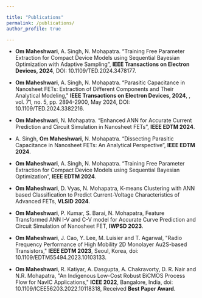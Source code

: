 ```yaml
---

title: "Publications"
permalink: /publications/
author_profile: true

---
```


* **Om Maheshwari**, A. Singh, N. Mohapatra. “Training Free Parameter Extraction for Compact Device Models using Sequential Bayesian Optimization with Adaptive Sampling”, **IEEE Transactions on Electron Devices, 2024**, DOI: 10.1109/TED.2024.3478177.

* **Om Maheshwari**, A. Singh, N. Mohapatra. “Parasitic Capacitance in Nanosheet FETs: Extraction of Different Components and Their Analytical Modeling," **IEEE Transactions on Electron Devices, 2024**, , vol. 71, no. 5, pp. 2894-2900, May 2024, DOI: 10.1109/TED.2024.3382216.

* **Om Maheshwari**, N. Mohapatra. “Enhanced ANN for Accurate Current Prediction and Circuit Simulation in Nanosheet FETs”, **IEEE EDTM 2024**.
  
* A. Singh, **Om Maheshwari**, N. Mohapatra. “Dissecting Parasitic Capacitance in Nanosheet FETs: An Analytical Perspective”, **IEEE EDTM 2024**.
  
* **Om Maheshwari**, A. Singh, N. Mohapatra. “Training Free Parameter Extraction for Compact Device Models using Sequential Bayesian Optimization”, **IEEE EDTM 2024**.
  
  
* **Om Maheshwari**, D. Vyas, N. Mohapatra, K-means Clustering with ANN based Classification to Predict Current-Voltage Characteristics of Advanced FETs, **VLSID 2024**.
  
* **Om Maheshwari**, P. Kumar, S. Barai, N. Mohapatra, Feature Transformed ANN I-V and C-V model for Accurate Curve Prediction and Circuit Simulation of Nanosheet FET, **IWPSD 2023**.
  
* **Om Maheshwari**, J. Cao, Y. Lee, M. Luisier and T. Agarwal, "Radio Frequency Performance of High Mobility 2D Monolayer Au2S-based Transistors," **IEEE EDTM 2023**, Seoul, Korea, doi: 10.1109/EDTM55494.2023.10103133.
  
* **Om Maheshwari**, R. Katiyar, A. Dasgupta, A. Chakravorty, D. R. Nair and N.R. Mohapatra, "An Indigenous Low-Cost Robust BiCMOS Process Flow for NavIC Applications," **ICEE 2022**, Bangalore, India, doi: 10.1109/ICEE56203.2022.10118318, Received **Best Paper Award**.  
